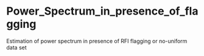 # Power_Spectrum_in_presence_of_flagging
Estimation of power spectrum in presence of RFI flagging or no-uniform data set
